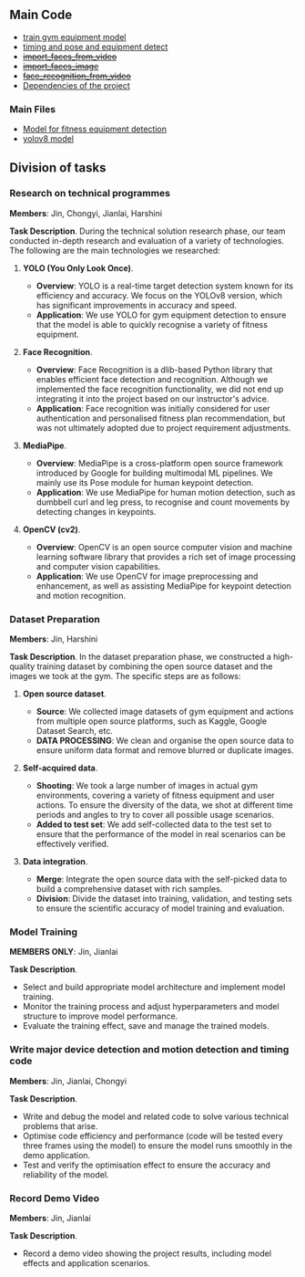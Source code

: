## Main Code
* [train gym equipment model](train_gym_equipment.py)
* [timing and pose and equipment detect](pose_detect.py) 
* ~~[import_faces_from_video](import_faces_from_video.py)~~ 
* ~~[import_faces_image](import_faces_image.py)~~ 
* ~~[face_recognition_from_video](detect_from_video.py)~~ 
* [Dependencies of the project](requirements.txt) 

### Main Files
* [Model for fitness equipment detection](best.pt)
* [yolov8 model](yolov8n.pt)

## Division of tasks
### Research on technical programmes

**Members**: Jin, Chongyi, Jianlai, Harshini

**Task Description**. 
During the technical solution research phase, our team conducted in-depth research and evaluation of a variety of technologies. The following are the main technologies we researched:

1. **YOLO (You Only Look Once)**.
    - **Overview**: YOLO is a real-time target detection system known for its efficiency and accuracy. We focus on the YOLOv8 version, which has significant improvements in accuracy and speed.
    - **Application**: We use YOLO for gym equipment detection to ensure that the model is able to quickly recognise a variety of fitness equipment.

2. **Face Recognition**.
    - **Overview**: Face Recognition is a dlib-based Python library that enables efficient face detection and recognition. Although we implemented the face recognition functionality, we did not end up integrating it into the project based on our instructor's advice.
    - **Application**: Face recognition was initially considered for user authentication and personalised fitness plan recommendation, but was not ultimately adopted due to project requirement adjustments.

3. **MediaPipe**.
    - **Overview**: MediaPipe is a cross-platform open source framework introduced by Google for building multimodal ML pipelines. We mainly use its Pose module for human keypoint detection.
    - **Application**: We use MediaPipe for human motion detection, such as dumbbell curl and leg press, to recognise and count movements by detecting changes in keypoints.

4. **OpenCV (cv2)**.
    - **Overview**: OpenCV is an open source computer vision and machine learning software library that provides a rich set of image processing and computer vision capabilities.
    - **Application**: We use OpenCV for image preprocessing and enhancement, as well as assisting MediaPipe for keypoint detection and motion recognition.

### Dataset Preparation

**Members**: Jin, Harshini

**Task Description**.
In the dataset preparation phase, we constructed a high-quality training dataset by combining the open source dataset and the images we took at the gym. The specific steps are as follows:

1. **Open source dataset**.
    - **Source**: We collected image datasets of gym equipment and actions from multiple open source platforms, such as Kaggle, Google Dataset Search, etc.
    - **DATA PROCESSING**: We clean and organise the open source data to ensure uniform data format and remove blurred or duplicate images.

2. **Self-acquired data**.
    - **Shooting**: We took a large number of images in actual gym environments, covering a variety of fitness equipment and user actions. To ensure the diversity of the data, we shot at different time periods and angles to try to cover all possible usage scenarios.
    - **Added to test set**: We add self-collected data to the test set to ensure that the performance of the model in real scenarios can be effectively verified.

3. **Data integration**.
    - **Merge**: Integrate the open source data with the self-picked data to build a comprehensive dataset with rich samples.
    - **Division**: Divide the dataset into training, validation, and testing sets to ensure the scientific accuracy of model training and evaluation.

### Model Training

**MEMBERS ONLY**: Jin, Jianlai

**Task Description**.
- Select and build appropriate model architecture and implement model training.
- Monitor the training process and adjust hyperparameters and model structure to improve model performance.
- Evaluate the training effect, save and manage the trained models.


### Write major device detection and motion detection and timing code

**Members**: Jin, Jianlai, Chongyi

**Task Description**.
- Write and debug the model and related code to solve various technical problems that arise.
- Optimise code efficiency and performance (code will be tested every three frames using the model) to ensure the model runs smoothly in the demo application.
- Test and verify the optimisation effect to ensure the accuracy and reliability of the model.

### Record Demo Video

**Members**: Jin, Jianlai

**Task Description**.
- Record a demo video showing the project results, including model effects and application scenarios.